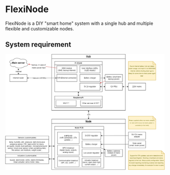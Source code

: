 # FlexiNode

FlexiNode is a DIY "smart home" system with a single hub and multiple flexible and customizable nodes.


## System requirement

![system requirement diagram](requirements/system_diagram.png)

